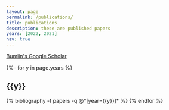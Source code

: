 ```yaml
---
layout: page
permalink: /publications/
title: publications
description: these are published papers
years: [2022, 2021]
nav: true
---
```


<a href="https://scholar.google.co.kr/citations?user=XzIXaxoAAAAJ&hl=ko"> Bumjin's Google Scholar </a>

<!-- _pages/publications.md -->
<div class="publications">

{%- for y in page.years %}
  <h2 class="year">{{y}}</h2>
  {% bibliography -f papers -q @*[year={{y}}]* %}
{% endfor %}

</div>

